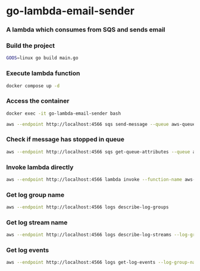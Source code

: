 # go-lambda-email-sender #

### A lambda which consumes from SQS and sends email ###

### Build the project ###
```sh
GOOS=linux go build main.go
```

### Execute lambda function ###
```sh
docker compose up -d
```
### Access the container ###
```sh
docker exec -it go-lambda-email-sender bash
```

```sh
aws --endpoint http://localhost:4566 sqs send-message --queue aws-queue --message-body '{"email": "jhondoe@gmail.com", "provider": "test", "type", "test"}'
```

### Check if message has stopped in queue ###
```sh
aws --endpoint http://localhost:4566 sqs get-queue-attributes --queue aws-queue --attribute-name All
```

### Invoke lambda directly ###
```sh
aws --endpoint http://localhost:4566 lambda invoke --function-name aws-lambda --payload '{"Records": [{"Body": "{\"email\": \"jhondoe@gmail.com\", \"provider\": \"test\", \"type\": \"test\"}"}]}' response.json --log-type Tail
```

### Get log group name ###
```sh
aws --endpoint http://localhost:4566 logs describe-log-groups
```


### Get log stream name ###
```sh
aws --endpoint http://localhost:4566 logs describe-log-streams --log-group /aws/lambda/aws-lambda
```

### Get log events ###
```sh
aws --endpoint http://localhost:4566 logs get-log-events --log-group-name /aws/lambda/aws-lambda --log-stream-name ${log_stream_name}
```
